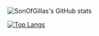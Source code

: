 ![SonOfGillas's GitHub stats](https://github-readme-stats.vercel.app/api?username=SonOfGillas&show_icons=true&theme=radical)

[![Top Langs](https://github-readme-stats.vercel.app/api/top-langs/?username=SonOfGillas&layout=donut-vertical)](https://github.com/anuraghazra/github-readme-stats)

